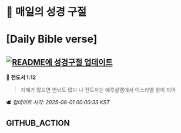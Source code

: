 # 🙏 매일의 성경 구절
# [Daily Bible verse]
## [![README에 성경구절 업데이트](https://github.com/DONGSUKA/first_test/actions/workflows/update-readme-bible.yml/badge.svg)](https://github.com/DONGSUKA/first_test/actions/workflows/update-readme-bible.yml)
<!-- START_BIBLE_VERSE -->
📖 **전도서 1:12**
> 지혜가 많으면 번뇌도 많다 나 전도자는 예루살렘에서 이스라엘 왕이 되어

🕊️ _업데이트 시각: 2025-08-01 00:00:33 KST_
  <!-- END_BIBLE_VERSE -->
## GITHUB_ACTION
